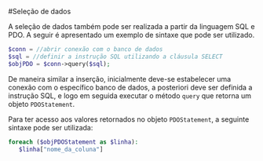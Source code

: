 #Seleção de dados

A seleção de dados também pode ser realizada a partir da linguagem SQL e PDO. A seguir é apresentado um exemplo de sintaxe que pode ser utilizado.

```php
$conn = //abrir conexão com o banco de dados
$sql = //definir a instrução SQL utilizando a cláusula SELECT
$objPDO = $conn->query($sql);
```

De maneira similar a inserção, inicialmente deve-se estabelecer uma conexão com o específico banco de dados, a posteriori deve ser definida a instrução SQL, e logo em seguida executar o método `query` que retorna um objeto `PDOStatement`.

Para ter acesso aos valores retornados no objeto `PDOStatement`, a seguinte sintaxe pode ser utilizada:

```php
foreach ($objPDOStatement as $linha):
   $linha["nome_da_coluna"]
```

